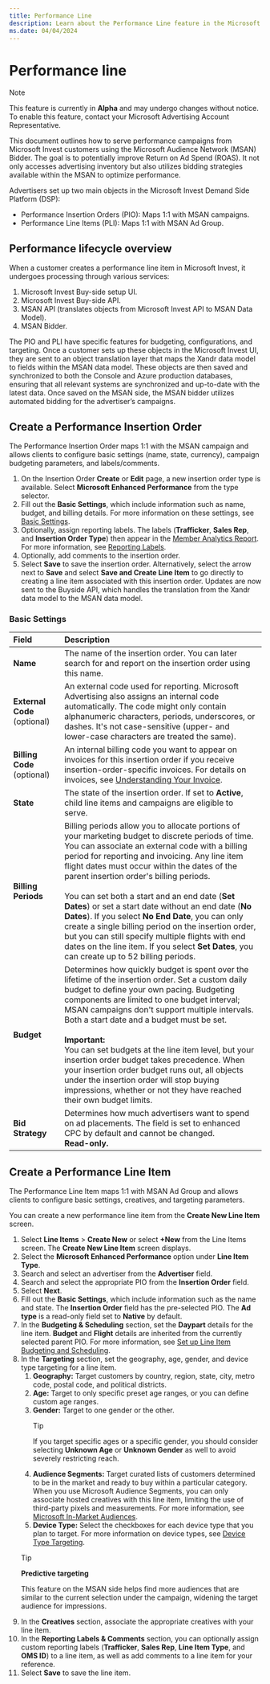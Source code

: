 ```yaml
---
title: Performance Line
description: Learn about the Performance Line feature in the Microsoft Invest UI that utilizes automated bidding. This new workflow seeks to enhance the efficiency and effectiveness of ad buying for advertisers.
ms.date: 04/04/2024
---
```


# Performance line

> [!NOTE]
> This feature is currently in **Alpha** and may undergo changes without notice. To enable this feature, contact your Microsoft Advertising Account Representative.

This document outlines how to serve performance campaigns from Microsoft Invest customers using the Microsoft Audience Network (MSAN) Bidder. The goal is to potentially improve Return on Ad Spend (ROAS). It not only accesses advertising inventory but also utilizes bidding strategies available within the MSAN to optimize performance.

Advertisers set up two main objects in the Microsoft Invest Demand Side Platform (DSP):

- Performance Insertion Orders (PIO): Maps 1:1 with MSAN campaigns.
- Performance Line Items (PLI): Maps 1:1 with MSAN Ad Group.

## Performance lifecycle overview

When a customer creates a performance line item in Microsoft Invest, it undergoes processing through various services:

1. Microsoft Invest Buy-side setup UI.
1. Microsoft Invest Buy-side API.
1. MSAN API (translates objects from Microsoft Invest API to MSAN Data Model).
1. MSAN Bidder.

The PIO and PLI have specific features for budgeting, configurations, and targeting. Once a customer sets up these objects in the Microsoft Invest UI, they are sent to an object translation layer that maps the Xandr data model to fields within the MSAN data model. These objects are then saved and synchronized to both the Console and Azure production databases, ensuring that all relevant systems are synchronized and up-to-date with the latest data. Once saved on the MSAN side, the MSAN bidder utilizes automated bidding for the advertiser’s campaigns.

## Create a Performance Insertion Order

The Performance Insertion Order maps 1:1 with the MSAN campaign and allows clients to configure basic settings (name, state, currency), campaign budgeting parameters, and labels/comments.

1. On the Insertion Order **Create** or **Edit** page, a new insertion order type is available. Select **Microsoft Enhanced Performance** from the type selector.
1. Fill out the **Basic Settings**, which include information such as name, budget, and billing details. For more information on these settings, see [Basic Settings](#basic-settings).
1. Optionally, assign reporting labels. The labels (**Trafficker**, **Sales Rep**, and **Insertion Order Type**) then appear in the [Member Analytics Report](network-analytics-report.md). For more information, see [Reporting Labels](reporting-labels.md).
1. Optionally, add comments to the insertion order.
1. Select **Save** to save the insertion order. Alternatively, select the arrow next to **Save** and select **Save and Create Line Item** to go directly to creating a line item associated with this insertion order. Updates are now sent to the Buyside API, which handles the translation from the Xandr data model to the MSAN data model.

### Basic Settings

| Field  | Description  |
|:---------|:---------|
| **Name** | The name of the insertion order. You can later search for and report on the insertion order using this name. |
| **External Code** (optional) | An external code used for reporting. Microsoft Advertising also assigns an internal code automatically. The code might only contain alphanumeric characters, periods, underscores, or dashes. It's not case-sensitive (upper- and lower-case characters are treated the same). |
| **Billing Code** (optional) | An internal billing code you want to appear on invoices for this insertion order if you receive insertion-order-specific invoices. For details on invoices, see [Understanding Your Invoice](understanding-your-invoice.md). |
| **State** | The state of the insertion order. If set to **Active**, child line items and campaigns are eligible to serve. |
| **Billing Periods** |  Billing periods allow you to allocate portions of your marketing budget to discrete periods of time. You can associate an external code with a billing period for reporting and invoicing. Any line item flight dates must occur within the dates of the parent insertion order's billing periods.<br><br> You can set both a start and an end date (**Set Dates**) or set a start date without an end date (**No Dates**). If you select **No End Date**, you can only create a single billing period on the insertion order, but you can still specify multiple flights with end dates on the line item. If you select **Set Dates**, you can create up to 52 billing periods. |
| **Budget** | Determines how quickly budget is spent over the lifetime of the insertion order. Set a custom daily budget to define your own pacing. Budgeting components are limited to one budget interval; MSAN campaigns don't support multiple intervals. Both a start date and a budget must be set.<br><br>**Important:**<br>You can set budgets at the line item level, but your insertion order budget takes precedence. When your insertion order budget runs out, all objects under the insertion order will stop buying impressions, whether or not they have reached their own budget limits. |
| **Bid Strategy** | Determines how much advertisers want to spend on ad placements. The field is set to enhanced CPC by default and cannot be changed.<br>**Read-only.**|

## Create a Performance Line Item

The Performance Line Item maps 1:1 with MSAN Ad Group and allows clients to configure basic settings, creatives, and targeting parameters.

You can create a new performance line item from the **Create New Line Item** screen.

1. Select **Line Items** > **Create New** or select **+New** from the Line Items screen. The **Create New Line Item** screen displays.
1. Select the **Microsoft Enhanced Performance** option under **Line Item Type**.
1. Search and select an advertiser from the **Advertiser** field.
1. Search and select the appropriate PIO from the **Insertion Order** field.
1. Select **Next**.
1. Fill out the **Basic Settings**, which include information such as the name and state. The **Insertion Order** field has the pre-selected PIO. The **Ad type** is a read-only field set to **Native** by default.
1. In the **Budgeting & Scheduling** section, set the **Daypart** details for the line item. **Budget** and **Flight** details are inherited from the currently selected parent PIO. For more information, see [Set up Line Item Budgeting and Scheduling](./set-up-line-item-budgeting-and-scheduling.md).
1. In the **Targeting** section, set the geography, age, gender, and device type targeting for a line item.
     1. **Geography:** Target customers by country, region, state, city, metro code, postal code, and political districts.
     1. **Age:** Target to only specific preset age ranges, or you can define custom age ranges.
     1. **Gender:** Target to one gender or the other.
         > [!TIP]
         > If you target specific ages or a specific gender, you should consider selecting **Unknown Age** or **Unknown Gender** as well to avoid severely restricting reach.
     1. **Audience Segments:** Target curated lists of customers determined to be in the market and ready to buy within a particular category. When you use Microsoft Audience Segments, you can only associate hosted creatives with this line item, limiting the use of third-party pixels and measurements. For more information, see [Microsoft In-Market Audiences](./microsoft-in-market-audiences.md).
     1. **Device Type:** Select the checkboxes for each device type that you plan to target. For more information on device types, see [Device Type Targeting](./device-type-targeting-ali.md).
     > [!TIP]
     > **Predictive targeting**
     >
     > This feature on the MSAN side helps find more audiences that are similar to the current selection under the campaign, widening the target audience for impressions.
1. In the **Creatives** section, associate the appropriate creatives with your line item.
1. In the **Reporting Labels & Comments** section, you can optionally assign custom reporting labels (**Trafficker**, **Sales Rep**, **Line Item Type**, and **OMS ID**) to a line item, as well as add comments to a line item for your reference.
1. Select **Save** to save the line item.
